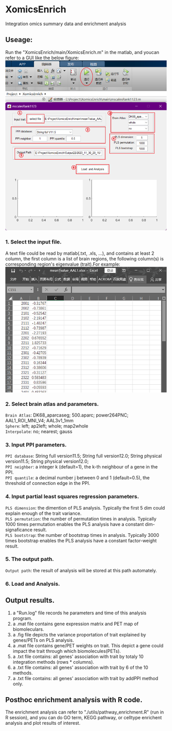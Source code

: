 # XomicsEnrich
Integration omics summary data and enrichment analysis

## Useage:
Run the "XomicsEnrich/main/XomicsEnrich.m" in the matlab, and youcan refer to a GUI like the below figure:
![Input](https://github.com/CaoLuolong/XomicsEnrich/blob/main/pics/GUI.png)

### 1. Select the input file.
A text file could be read by matlab(.txt, .xls, ...), and contains at least 2 column, the first column is a list of brain regions, the following column(s) is corresponding region's eigenvalue (trait).For example:
![Input](https://github.com/CaoLuolong/XomicsEnrich/blob/main/pics/input_example.png)

### 2. Select brain atlas and parameters.
`Brain Atlas`: DK68_aparcaseg; 500.aparc; power264PNC; AAL1_ROI_MNI_V4; AAL3v1_1mm  
`Sphere`: left; ap2left; whole; map2whole  
`Interpolate`: no; nearest; gauss  

### 3. Input PPI parameters.
`PPI database`: String full version11.5; String full version12.0; String physical version11.5; String physical version12.0;  
`PPI neighber`: a integer k (default=1), the k-th neighbour of a gene in the PPI.  
`PPI quantile`: a decimal number j between 0 and 1 (default=0.5), the threshold of connection edge in the PPI.  

### 4. Input partial least squares regression parameters.
`PLS dimension`: the dimention of PLS analysis. Typically the first 5 dim could explain enough of the trait variance.  
`PLS permutation`: the number of permutation times in analysis. Typically 1000 times permutation enables the PLS analysis have a constant dim-signaficance result.  
`PLS bootstrap`: the number of bootstrap times in analysis. Typically 3000 times bootstrap enables the PLS analysis have a constant factor-weight result.  
### 5. The output path.
`Output path`: the result of analysis will be stored at this path automately.

### 6. Load and Analysis.

## Output results.
1) a "Run.log" file records he parameters and time of this analysis program.  
2) a .mat file contains gene expression matrix and PET map of biomoleculars.  
3) a .fig file depicts the variance proportation of trait explained by genes/PETs on PLS analysis.  
4) a .mat file contains gene/PET weights on trait. This depict a gene could impact the trait through which biomolecules(PETs).  
5) a .txt file contains: all genes' association with trait by totaly 10 integration methods (rows * columns).  
6) a .txt file contains: all genes' association with trait by 6 of the 10 methods.  
7) a .txt file contains: all genes' association with trait by addPPI method only.  

## Posthoc enrichment analysis with R code.
The enrichment analysis can refer to "./utils/pathway_enrichment.R" (run in R session), and you can do GO term, KEGG pathway, or celltype enrichent analysis and plot results of interest. 
